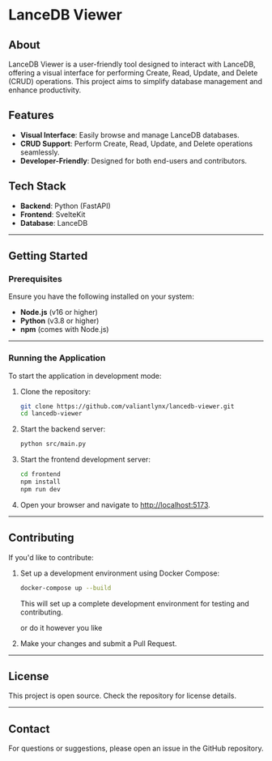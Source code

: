 # LanceDB Viewer

## About

LanceDB Viewer is a user-friendly tool designed to interact with LanceDB, offering a visual interface for performing Create, Read, Update, and Delete (CRUD) operations. This project aims to simplify database management and enhance productivity.

## Features

-   **Visual Interface**: Easily browse and manage LanceDB databases.
-   **CRUD Support**: Perform Create, Read, Update, and Delete operations seamlessly.
-   **Developer-Friendly**: Designed for both end-users and contributors.

## Tech Stack

-   **Backend**: Python (FastAPI)
-   **Frontend**: SvelteKit
-   **Database**: LanceDB

---

## Getting Started

### Prerequisites

Ensure you have the following installed on your system:

-   **Node.js** (v16 or higher)
-   **Python** (v3.8 or higher)
-   **npm** (comes with Node.js)

---

### Running the Application

To start the application in development mode:

1.  Clone the repository:

    ```bash
    git clone https://github.com/valiantlynx/lancedb-viewer.git
    cd lancedb-viewer
    ```
2.  Start the backend server:

    ```bash
    python src/main.py
    ```
3.  Start the frontend development server:

    ```bash
    cd frontend
    npm install
    npm run dev
    ```
4.  Open your browser and navigate to [http://localhost:5173](http://localhost:5173).

---

## Contributing

If you'd like to contribute:

1.  Set up a development environment using Docker Compose:

    ```bash
    docker-compose up --build
    ```

    This will set up a complete development environment for testing and contributing.

    or do it however you like
3.  Make your changes and submit a Pull Request.

---

## License

This project is open source. Check the repository for license details.

---

## Contact

For questions or suggestions, please open an issue in the GitHub repository.
